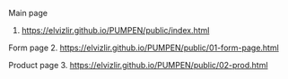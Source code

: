 
Main page
1. https://elvizlir.github.io/PUMPEN/public/index.html

Form page
2. https://elvizlir.github.io/PUMPEN/public/01-form-page.html

Product page
3. https://elvizlir.github.io/PUMPEN/public/02-prod.html
